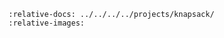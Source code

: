 ```{include} ../../../../projects/knapsack/README.md
:relative-docs: ../../../../projects/knapsack/
:relative-images:
```

